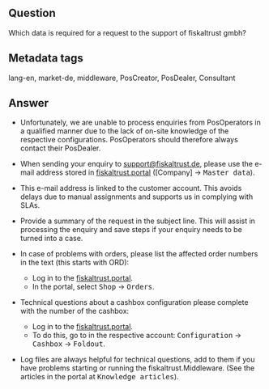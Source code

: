 ## Question

Which data is required for a request to the support of fiskaltrust gmbh?

## Metadata tags

lang-en, market-de, middleware, PosCreator, PosDealer, Consultant

## Answer

* Unfortunately, we are unable to process enquiries from PosOperators in a qualified manner due to the lack of on-site knowledge of the respective configurations. PosOperators should therefore always contact their PosDealer.
 * When sending your enquiry to support@fiskaltrust.de, please use the e-mail address stored in [fiskaltrust.portal](https://portal.fiskaltrust.de/Account/Login?returnUrl=%2fHome%2fDashboard) ([Company] &rarr; <kbd>Master data</kbd>).
 * This e-mail address is linked to the customer account. This avoids delays due to manual assignments and supports us in complying with SLAs.

 * Provide a summary of the request in the subject line. This will assist in processing the enquiry and save steps if your enquiry needs to be turned into a case.
 * In case of problems with orders, please list the affected order numbers in the text (this starts with ORD):
    * Log in to the [fiskaltrust.portal](https://portal.fiskaltrust.de/Account/Login?returnUrl=%2fHome%2fDashboard).
    * In the portal, select <kbd>Shop</kbd> &rarr; <kbd>Orders</kbd>.
 * Technical questions about a cashbox configuration please complete with the number of the cashbox:
    * Log in to the [fiskaltrust.portal](https://portal.fiskaltrust.de/Account/Login?returnUrl=%2fHome%2fDashboard).
    * To do this, go to in the respective account:
 <kbd>Configuration</kbd> &rarr; <kbd>Cashbox</kbd> &rarr; <kbd>Foldout</kbd>.
 * Log files are always helpful for technical questions, add to them if you have problems starting or running the fiskaltrust.Middleware.
 (See the articles in the portal at <kbd>Knowledge articles</kbd>). 

